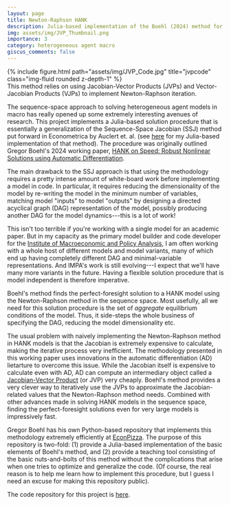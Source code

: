 ```yaml
---
layout: page
title: Newton-Raphson HANK
description: Julia-based implementation of the Boehl (2024) method for solving HANK models using Automatic Differentiation
img: assets/img/JVP_Thumbnail.png
importance: 3
category: heterogeneous agent macro
giscus_comments: false
---
```


<div class="row">
    {% include figure.html path="assets/img/JVP_Code.jpg" title="jvpcode" class="img-fluid rounded z-depth-1" %}
</div>
<div class="caption">
    This method relies on using Jacobian-Vector Products (JVPs) and Vector-Jacobian Products (VJPs) to implement Newton-Raphson iteration.
</div>

The sequence-space approach to solving heterogeneous agent models in macro has really opened up some extremely interesting avenues of research.
This project implements a Julia-based solution procedure that is essentially a generalization of the Sequence-Space Jacobian (SSJ) method put forward in Econometrica by Auclert et. al. (see [here](https://vasudeva-ram.github.io/projects/2_project/) for my Julia-based implementation of that method).
The procedure was originally outlined Gregor Boehl's 2024 working paper, [HANK on Speed: Robust Nonlinear Solutions using Automatic Differentiation](https://gregorboehl.com/live/hank_speed_boehl.pdf).

The main drawback to the SSJ approach is that using the methodology requires a pretty intense amount of white-board work before implementing a model in code.
In particular, it requires reducing the dimensionality of the model by re-writing the model in the minimum number of variables, matching model "inputs" to model "outputs" by designing a directed acyclical graph (DAG) representation of the model, possibly producing another DAG for the model dynamics---this is a lot of work!

This isn't too terrible if you're working with a single model for an academic paper.
But in my capacity as the primary model builder and code developer for the [Institute of Macroeconomic and Policy Analysis](https://impa.american.edu/), I am often working with a whole host of different models and model variants, many of which end up having completely different DAG and minimal-variable representations.
And IMPA's work is still evolving---I expect that we'll have many more variants in the future.
Having a flexible solution procedure that is model independent is therefore imperative.

Boehl's method finds the perfect-foresight solution to a HANK model using the Newton-Raphson method in the sequence space. 
Most usefully, all we need for this solution procedure is the set of _aggregate_ equilibrium conditions of the model.
Thus, it side-steps the whole business of specifying the DAG, reducing the model dimensionality etc.

The usual problem with naively implementing the Newton-Raphson method in HANK models is that the Jacobian is extremely expensive to calculate, making the iterative process very inefficient.
The methodology presented in this working paper uses innovations in the automatic differentiation (AD) lietarture to overcome this issue. 
While the Jacobian itself is expensive to calculate even with AD, AD can compute an intermediary object called a [Jacobian-Vector Product](https://uvadl2c.github.io/lectures/neural_network_dynamical/part4.pdf) (or JVP) very cheaply. 
Boehl's method provides a very clever way to iteratively use the JVPs to approximate the Jacobian-related values that the Newton-Raphson method needs. 
Combined with other advances made in solving HANK models in the sequence space, finding the perfect-foresight solutions even for very large models is impressively fast.

Gregor Boehl has his own Python-based repository that implements this methodology extremely efficiently at [EconPizza](https://econpizza.readthedocs.io/en/stable/index.html).
The purpose of this repository is two-fold: (1) provide a Julia-based implementation of the basic elements of Boehl's method, and (2) provide a teaching tool consisting of the basic nuts-and-bolts of this method without the complications that arise when one tries to optimize and generalize the code. 
(Of course, the real reason is to help me learn how to implement this procedure, but I guess I need an excuse for making this repository public).

The code repository for this project is [here](https://github.com/vasudeva-ram/Julia-NewtonRaphsonHANK).


